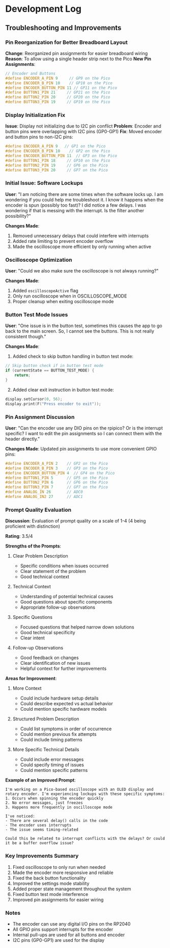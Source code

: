 # Development Log

## Troubleshooting and Improvements

### Pin Reorganization for Better Breadboard Layout
**Change**: Reorganized pin assignments for easier breadboard wiring
**Reason**: To allow using a single header strip next to the Pico
**New Pin Assignments**:
```cpp
// Encoder and Buttons
#define ENCODER_A_PIN 9     // GP9 on the Pico
#define ENCODER_B_PIN 10    // GP10 on the Pico
#define ENCODER_BUTTON_PIN 11 // GP11 on the Pico
#define BUTTON1_PIN 21     // GP21 on the Pico
#define BUTTON2_PIN 20     // GP20 on the Pico
#define BUTTON3_PIN 19     // GP19 on the Pico
```

### Display Initialization Fix
**Issue**: Display not initializing due to I2C pin conflict
**Problem**: Encoder and button pins were overlapping with I2C pins (GP0-GP1)
**Fix**: Moved encoder and button pins to non-I2C pins:
```cpp
#define ENCODER_A_PIN 9   // GP1 on the Pico
#define ENCODER_B_PIN 10    // GP2 on the Pico
#define ENCODER_BUTTON_PIN 11  // GP3 on the Pico
#define BUTTON1_PIN 18     // GP10 on the Pico
#define BUTTON2_PIN 19     // GP6 on the Pico
#define BUTTON3_PIN 20     // GP7 on the Pico
```

### Initial Issue: Software Lockups
**User**: "I am noticing there are some times when the software locks up. I am wondering if you could help me troubleshoot it. I know it happens when the encoder is spun (possibly too fast)? I did notice a few delays. I was wondering if that is messing with the interrupt. Is the filter another possibility?"

**Changes Made**:
1. Removed unnecessary delays that could interfere with interrupts
2. Added rate limiting to prevent encoder overflow
3. Made the oscilloscope more efficient by only running when active

### Oscilloscope Optimization
**User**: "Could we also make sure the oscilloscope is not always running?"

**Changes Made**:
1. Added `oscilloscopeActive` flag
2. Only run oscilloscope when in OSCILLOSCOPE_MODE
3. Proper cleanup when exiting oscilloscope mode

### Button Test Mode Issues
**User**: "One issue is in the button test, sometimes this causes the app to go back to the main screen. So, I cannot see the buttons. This is not really consistent though."

**Changes Made**:
1. Added check to skip button handling in button test mode:
```cpp
// Skip button check if in button test mode
if (currentState == BUTTON_TEST_MODE) {
    return;
}
```
2. Added clear exit instruction in button test mode:
```cpp
display.setCursor(0, 56);
display.print(F("Press encoder to exit"));
```

### Pin Assignment Discussion
**User**: "Can the encoder use any DIO pins on the rpipico? Or is the interrupt specific? I want to edit the pin assignments so I can connect them with the header directly."

**Changes Made**:
Updated pin assignments to use more convenient GPIO pins:
```cpp
#define ENCODER_A_PIN 2    // GP2 on the Pico
#define ENCODER_B_PIN 3    // GP3 on the Pico
#define ENCODER_BUTTON_PIN 4  // GP4 on the Pico
#define BUTTON1_PIN 5      // GP5 on the Pico
#define BUTTON2_PIN 6      // GP6 on the Pico
#define BUTTON3_PIN 7      // GP7 on the Pico
#define ANALOG_IN 26       // ADC0
#define ANALOG_IN2 27      // ADC1
```

### Prompt Quality Evaluation
**Discussion**: Evaluation of prompt quality on a scale of 1-4 (4 being proficient with distinction)

**Rating**: 3.5/4

**Strengths of the Prompts**:
1. Clear Problem Description
   - Specific conditions when issues occurred
   - Clear statement of the problem
   - Good technical context

2. Technical Context
   - Understanding of potential technical causes
   - Good questions about specific components
   - Appropriate follow-up observations

3. Specific Questions
   - Focused questions that helped narrow down solutions
   - Good technical specificity
   - Clear intent

4. Follow-up Observations
   - Good feedback on changes
   - Clear identification of new issues
   - Helpful context for further improvements

**Areas for Improvement**:
1. More Context
   - Could include hardware setup details
   - Could describe expected vs actual behavior
   - Could mention specific hardware models

2. Structured Problem Description
   - Could list symptoms in order of occurrence
   - Could mention previous fix attempts
   - Could include timing patterns

3. More Specific Technical Details
   - Could include error messages
   - Could specify timing of issues
   - Could mention specific patterns

**Example of an Improved Prompt**:
```
I'm working on a Pico-based oscilloscope with an OLED display and rotary encoder. I'm experiencing lockups with these specific symptoms:
1. Occurs when spinning the encoder quickly
2. No error messages, just freezes
3. Happens more frequently in oscilloscope mode

I've noticed:
- There are several delay() calls in the code
- The encoder uses interrupts
- The issue seems timing-related

Could this be related to interrupt conflicts with the delays? Or could it be a buffer overflow issue?
```

### Key Improvements Summary
1. Fixed oscilloscope to only run when needed
2. Made the encoder more responsive and reliable
3. Fixed the back button functionality
4. Improved the settings mode stability
5. Added proper state management throughout the system
6. Fixed button test mode interference
7. Improved pin assignments for easier wiring

### Notes
- The encoder can use any digital I/O pins on the RP2040
- All GPIO pins support interrupts for the encoder
- Internal pull-ups are used for all buttons and encoder
- I2C pins (GP0-GP1) are used for the display 